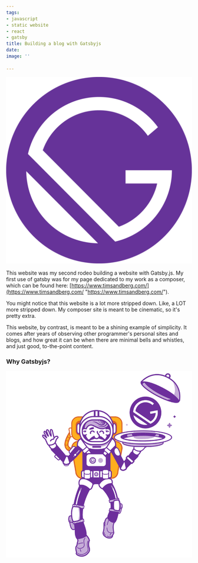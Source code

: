 ```yaml
---
tags:
- javascript
- static website
- react
- gatsby
title: Building a blog with Gatsbyjs
date: 
image: ''

---
```

![Gatsby Logo](../../src/images/gatsby-icon.png)

This website was my second rodeo building a website with Gatsby.js. My first use of gatsby was for my page dedicated to my work as a composer, which can be found here: [https://www.timsandberg.com/](https://www.timsandberg.com/ "https://www.timsandberg.com/").

You might notice that this website is a lot more stripped down. Like, a LOT more stripped down. My composer site is meant to be cinematic, so it's pretty extra.

This website, by contrast, is meant to be a shining example of simplicity. It comes after years of observing other programmer's personal sites and blogs, and how great it can be when there are minimal bells and whistles, and just good, to-the-point content.

### Why Gatsbyjs?

![](/src/images/gatsby-astronaut.png)
